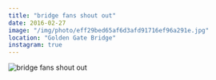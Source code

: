 ```yaml
---
title: "bridge fans shout out"
date: 2016-02-27
image: "/img/photo/eff29bed65af6d3afd91716ef96a291e.jpg"
location: "Golden Gate Bridge"
instagram: true
---
```


![bridge fans shout out](/img/photo/eff29bed65af6d3afd91716ef96a291e.jpg)
